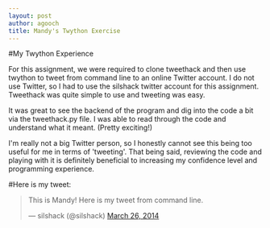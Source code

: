 ```yaml
---
layout: post
author: agooch
title: Mandy's Twython Exercise
---
```


#My Twython Experience

For this assignment, we were required to clone tweethack and then use twython to tweet from command line to an online Twitter account.
I do not use Twitter, so I had to use the silshack twitter account for this assignment. Tweethack was quite simple to use and tweeting was easy.

It was great to see the backend of the program and dig into the code a bit via the tweethack.py file. I was able to read through the code and understand what it meant. (Pretty exciting!)

I'm really not a big Twitter person, so I honestly cannot see this being too useful for me in terms of 'tweeting'. That being said, reviewing the code and playing with it is definitely beneficial to increasing my confidence level and programming experience.

#Here is my tweet:

<blockquote class="twitter-tweet" lang="en"><p>This is Mandy! Here is my tweet from command line.</p>&mdash; silshack (@silshack) <a href="https://twitter.com/silshack/statuses/448868622203899904">March 26, 2014</a></blockquote>
<script async src="//platform.twitter.com/widgets.js" charset="utf-8"></script>


